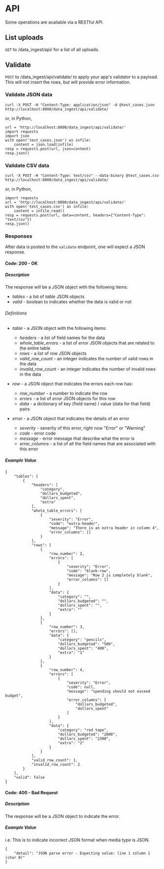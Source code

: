 API
===

Some operations are available via a RESTful API.

List uploads
------------

`GET` to /data_ingest/api/ for a list of all uploads.

Validate
--------

`POST` to /data_ingest/api/validate/ to apply your app's validator
to a payload.  This will not insert the rows, but will provide 
error information.

### Validate JSON data

    curl -X POST -H "Content-Type: application/json" -d @test_cases.json http://localhost:8000/data_ingest/api/validate/

or, in Python,

    url = 'http://localhost:8000/data_ingest/api/validate/'
    import requests
    import json
    with open('test_cases.json') as infile:
        content = json.load(infile)
    resp = requests.post(url, json=content)
    resp.json()

### Validate CSV data

    curl -X POST -H "Content-Type: text/csv" --data-binary @test_cases.csv http://localhost:8000/data_ingest/api/validate/  
    
or, in Python,

    import requests
    url = 'http://localhost:8000/data_ingest/api/validate/'
    with open('test_cases.csv') as infile:
        content = infile.read()
    resp = requests.post(url, data=content, headers={"Content-Type": "text/csv"})
    resp.json()


### Responses

After data is posted to the `validate` endpoint, one will expect a JSON response.

#### Code: 200 - OK

##### Description

The response will be a JSON object with the following items:
  - *tables* - a list of *table* JSON objects
  - *valid* - boolean to indicates whether the data is valid or not

###### Definitions
  - *table* - a JSON object with the following items:
    - *headers* - a list of field names for the data
    - *whole_table_errors* - a list of *error* JSON objects that are related to the entire table
    - *rows* - a list of *row* JSON objects
    - *valid_row_count* - an integer indicates the number of valid rows in the data
    - *invalid_row_count* - an integer indicates the number of invalid rows in the data


  - *row* -  a JSON object that indicates the errors each row has:
    - *row_number* - a number to indicate the row
    - *errors* - a list of *error* JSON objects for this row
    - *data* - a dictionary of key (field name) / value (data for that field) pairs


  - *error* - a JSON object that indicates the details of an error
    - *severity* - severity of this error, right now "Error" or "Warning"
    - *code* - error code
    - *message* - error message that describe what the error is
    - *error_columns* - a list of all the field names that are associated with this error

##### Example Value

    {
        "tables": [
            {
                "headers": [
                    "category",
                    "dollars_budgeted",
                    "dollars_spent",
                    "extra"
                ],
                "whole_table_errors": [
                    {
                        "severity": "Error",
                        "code": "extra-header",
                        "message": "There is an extra header in column 4",
                        "error_columns": []
                    }
                ],
                "rows": [
                    {
                        "row_number": 2,
                        "errors": [
                            {
                                "severity": "Error",
                                "code": "blank-row",
                                "message": "Row 2 is completely blank",
                                "error_columns": []
                            }
                        ],
                        "data": {
                            "category": "",
                            "dollars_budgeted": "",
                            "dollars_spent": "",
                            "extra": ""
                        }
                    },
                    {
                        "row_number": 3,
                        "errors": [],
                        "data": {
                            "category": "pencils",
                            "dollars_budgeted": "500",
                            "dollars_spent": "400",
                            "extra": "1"
                        }
                    },
                    {
                        "row_number": 4,
                        "errors": [
                            {
                                "severity": "Error",
                                "code": null,
                                "message": "spending should not exceed budget",
                                "error_columns": [
                                    "dollars_budgeted",
                                    "dollars_spent"
                                ]
                            }
                        ],
                        "data": {
                            "category": "red tape",
                            "dollars_budgeted": "2000",
                            "dollars_spent": "2300",
                            "extra": "2"
                        }
                    }
                ],
                "valid_row_count": 1,
                "invalid_row_count": 2
            }
        ],
        "valid": false
    }

#### Code: 400 - Bad Request

##### Description

The response will be a JSON object to indicate the error.


##### Example Value

i.e. This is to indicate incorrect JSON format when media type is JSON.

    {
        "detail": "JSON parse error - Expecting value: line 1 column 1 (char 0)"
    }
